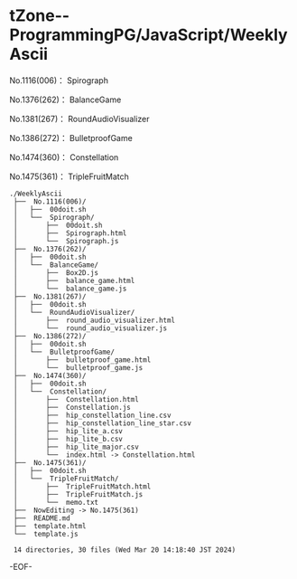 
# tZone--ProgrammingPG/JavaScript/WeeklyAscii

No.1116(006)： Spirograph

No.1376(262)： BalanceGame

No.1381(267)： RoundAudioVisualizer

No.1386(272)： BulletproofGame

No.1474(360)： Constellation

No.1475(361)： TripleFruitMatch

    ./WeeklyAscii
     ├──  No.1116(006)/
     │   ├──  00doit.sh
     │   └──  Spirograph/
     │       ├──  00doit.sh
     │       ├──  Spirograph.html
     │       └──  Spirograph.js
     ├──  No.1376(262)/
     │   ├──  00doit.sh
     │   └──  BalanceGame/
     │       ├──  Box2D.js
     │       ├──  balance_game.html
     │       └──  balance_game.js
     ├──  No.1381(267)/
     │   ├──  00doit.sh
     │   └──  RoundAudioVisualizer/
     │       ├──  round_audio_visualizer.html
     │       └──  round_audio_visualizer.js
     ├──  No.1386(272)/
     │   ├──  00doit.sh
     │   └──  BulletproofGame/
     │       ├──  bulletproof_game.html
     │       └──  bulletproof_game.js
     ├──  No.1474(360)/
     │   ├──  00doit.sh
     │   └──  Constellation/
     │       ├──  Constellation.html
     │       ├──  Constellation.js
     │       ├──  hip_constellation_line.csv
     │       ├──  hip_constellation_line_star.csv
     │       ├──  hip_lite_a.csv
     │       ├──  hip_lite_b.csv
     │       ├──  hip_lite_major.csv
     │       └──  index.html -> Constellation.html
     ├──  No.1475(361)/
     │   ├──  00doit.sh
     │   └──  TripleFruitMatch/
     │       ├──  TripleFruitMatch.html
     │       ├──  TripleFruitMatch.js
     │       └──  memo.txt
     ├──  NowEditing -> No.1475(361)
     ├──  README.md
     ├──  template.html
     └──  template.js
     
     14 directories, 30 files (Wed Mar 20 14:18:40 JST 2024)

-EOF-
